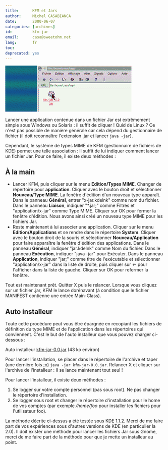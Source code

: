 ```yaml
---
title:      KFM et Jars
author:     Michel CASABIANCA
date:       2000-06-07
categories: [archives]
id:         kfm-jar
email:      casa@sweetohm.net
lang:       fr
toc:        
deprecated: yes
---
```


![](kfm-jar.screen.png)

Lancer une application contenue dans un fichier Jar est extrêmement
simple sous Windows ou Solaris : il suffit de cliquer ! Quid de Linux ?
Ce n'est pas possible de manière générale car cela dépend du
gestionnaire de fichier (il doit reconnaître l'extension .jar et lancer
`java -jar`).

<!--more-->

Cependant, le système de types MIME de KFM (gestionnaire de fichiers de
KDE) permet une telle association : il suffit de lui indiquer comment
lancer un fichier Jar. Pour ce faire, il existe deux méthodes :

À la main
---------

- Lancer KFM, puis cliquer sur le menu **Edition/Types MIME**. Changer
  de répertoire pour **application**. Cliquer avec le bouton droit et
  sélectionner **Nouveau/Type MIME**. La fenêtre d'édition d'un
  nouveau type apparaît. Dans le panneau **Général**, entrer
  "x-jar.kdelnk" comme nom du fichier. Dans le panneau **Liaison**,
  indiquer "\*.jar;" comme Filtres et "application/x-jar" comme Type
  MIME. Cliquer sur OK pour fermer la fenêtre d'édition. Nous avons
  ainsi créé un nouveau type MIME pour les fichiers Jar.
- Reste maintenant à lui associer une application. Cliquer sur le menu
  **Edition/Applications** et se rendre dans le répertoire **System**.
  Cliquer avec le bouton droit de la souris et sélectionner
  **Nouveau/Application** pour faire apparaître la fenêtre d'édition
  des applications. Dans le panneau **Général**, indiquer "jar.kdelnk"
  comme Nom du fichier. Dans le panneau **Exécution**, indiquer
  "java -jar" pour Exécuter. Dans le panneau **Application**, indiquer
  "jar;" comme titre de l'exécutable et sélectionner
  "application/x-jar" dans la liste de droite, puis cliquer sur \<-
  pour l'afficher dans la liste de gauche. Cliquer sur OK pour
  refermer la fenêtre.

Tout est maintenant prêt. Quitter X puis le relancer. Lorsque vous
cliquez sur un fichier .jar, KFM le lance dorénavant (à condition que le
fichier MANIFEST contienne une entrée Main-Class).

Auto installeur
---------------

Toute cette procédure peut vous être épargnée en recopiant les fichiers
de définition du type MIME et de l'application dans les répertoires qui
conviennent. C'est le but de l'auto installeur que vous pouvez charger
ci-dessous :

Auto installeur [kfm-jar-0.0.jar](../arc/kfm-jar-0.0.jar) (43 ko environ)

Pour lancer l'installation, se placer dans le répertoire de l'archive et
taper (une dernière fois ;o) `java -jar kfm-jar-0.0.jar`. Relancer X et
cliquer sur l'archive de l'installeur : Il se lance maintenant tout seul
!

Pour lancer l'installeur, il existe deux méthodes :

1. Se logger sur votre compte personnel (pas sous root). Ne pas changer
   le répertoire d'installation.
2. Se logger sous root et changer le répertoire d'installation pour le
   home de vos comptes (par exemple */home/foo* pour installer les
   fichiers pour l'utilisateur foo).

La méthode décrite ci-dessus a été testée sous KDE 1.1.2. Merci de me
faire part de vos expériences sous d'autres versions de KDE (en
particulier la 2.0). Il doit exister une méthode pour lancer les
fichiers Jar sous Gnome, merci de me faire part de la méthode pour que
je mette un installeur au point.
